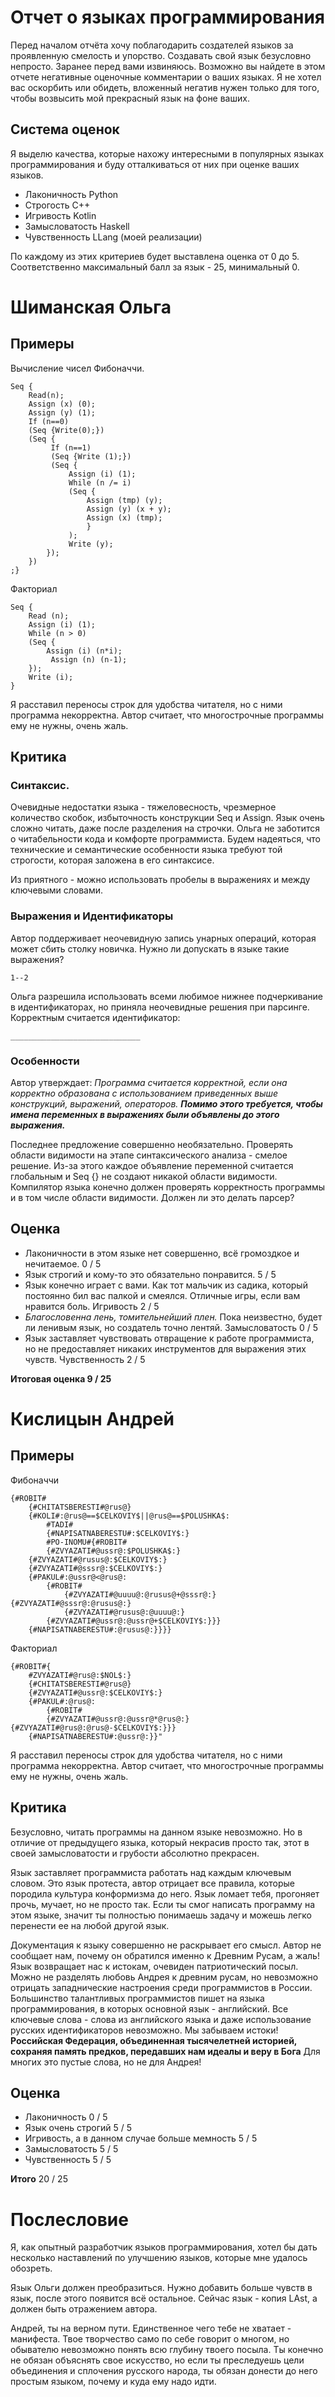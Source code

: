 # Отчет о языках программирования

Перед началом отчёта хочу поблагодарить создателей языков за проявленную смелость и упорство. Создавать свой язык безусловно непросто. Заранее перед вами извиняюсь. Возможно вы найдете в этом отчете негативные оценочные комментарии о ваших языках. Я не хотел вас оскорбить или обидеть, вложенный негатив нужен только для того, чтобы возвысить мой прекрасный язык на фоне ваших.

## Система оценок

Я выделю качества, которые нахожу интересными в популярных языках программирования и буду отталкиваться от них при оценке ваших языков.

- Лаконичность Python
- Строгость C++
- Игривость Kotlin
- Замысловатость Haskell 
- Чувственность LLang (моей реализации)

По каждому из этих критериев будет выставлена оценка от 0 до 5. Соответственно максимальный балл за язык - 25, минимальный 0.

# Шиманская Ольга


## Примеры

Вычисление чисел Фибоначчи.

```
Seq {
    Read(n); 
    Assign (x) (0);
    Assign (y) (1); 
    If (n==0) 
    (Seq {Write(0);}) 
    (Seq {
         If (n==1) 
         (Seq {Write (1);}) 
         (Seq {
             Assign (i) (1); 
             While (n /= i) 
             (Seq {
                 Assign (tmp) (y); 
                 Assign (y) (x + y); 
                 Assign (x) (tmp);
                 }
             ); 
             Write (y);
        });
    })
;}
```

Факториал
```
Seq {
    Read (n); 
    Assign (i) (1);
    While (n > 0) 
    (Seq {
        Assign (i) (n*i);
         Assign (n) (n-1);
    }); 
    Write (i);
}
```

Я расставил переносы строк для удобства читателя, но с ними программа некорректна. Автор считает, что многострочные программы ему не нужны, очень жаль. 

## Критика

### Синтаксис. 
Очевидные недостатки языка - тяжеловесность, чрезмерное количество скобок, избыточность конструкции Seq и Assign. Язык очень сложно читать, даже после разделения на строчки.  Ольга не заботится о читабельности кода и комфорте программиста. Будем надеяться, что технические и семантические особенности языка требуют той строгости, которая заложена в его синтаксисе. 

Из приятного - можно использовать пробелы в выражениях и между ключевыми словами. 

### Выражения и Идентификаторы

Автор поддерживает неочевидную запись унарных операций, которая 
может сбить столку новичка. Нужно ли допускать в языке такие выражения?
```
1--2
```

Ольга разрешила использовать всеми любимое нижнее подчеркивание в идентификаторах, но приняла неочевидные решения при парсинге.
Корректным считается идентификатор: 
```
_____________________________
```

### Особенности

Автор утверждает: _Программа считается корректной, если она корректно образована с использованием приведенных выше конструкций, выражений, операторов. __Помимо этого требуется, чтобы имена переменных в выражениях были объявлены до этого выражения.___

Последнее предложение совершенно необязательно. Проверять области видимости на этапе синтаксического анализа - смелое решение. Из-за этого каждое объявление переменной считается глобальным и Seq {} не создают никакой области видимости. Компилятор языка конечно должен проверять корректность программы и в том числе области видимости. Должен ли это делать парсер? 

## Оценка

- Лаконичности в этом языке нет совершенно, всё громоздкое и  нечитаемое. 0 / 5
- Язык строгий и кому-то это обязательно понравится. 5 / 5
- Язык конечно играет с вами. Как тот мальчик из садика, который постоянно бил вас палкой и смеялся. Отличные игры, если вам нравится боль. Игривость 2 / 5
- _Благословенна лень, томительнейший плен._ Пока неизвестно, будет ли ленивым язык, но создатель точно лентяй. Замысловатость 0 / 5
- Язык заставляет чувствовать отвращение к работе программиста, но не предоставляет никаких инструментов для выражения этих чувств. Чувственность 2 / 5

__Итоговая оценка 9 / 25__

# Кислицын Андрей

## Примеры

Фибоначчи

```
{#ROBIT#
    {#CHITATSBERESTI#@rus@}
    {#KOLI#:@rus@==$CELKOVIY$||@rus@==$POLUSHKA$:
        #TADI#
        {#NAPISATNABERESTU#:$CELKOVIY$:}
        #PO-INOMU#{#ROBIT#
        {#ZVYAZATI#@ussr@:$POLUSHKA$:}
    {#ZVYAZATI#@rusus@:$CELKOVIY$:}
    {#ZVYAZATI#@sssr@:$CELKOVIY$:}
    {#PAKUL#:@ussr@<@rus@:
        {#ROBIT#
            {#ZVYAZATI#@uuuu@:@rusus@+@sssr@:}{#ZVYAZATI#@sssr@:@rusus@:}
            {#ZVYAZATI#@rusus@:@uuuu@:}
        {#ZVYAZATI#@ussr@:@ussr@+$CELKOVIY$:}}}
    {#NAPISATNABERESTU#:@rusus@:}}}}
```

Факториал

```
{#ROBIT#{
    #ZVYAZATI#@rus@:$NOL$:}
    {#CHITATSBERESTI#@rus@}
    {#ZVYAZATI#@ussr@:$CELKOVIY$:}
    {#PAKUL#:@rus@:
        {#ROBIT#
        {#ZVYAZATI#@ussr@:@ussr@*@rus@:}{#ZVYAZATI#@rus@:@rus@-$CELKOVIY$:}}}
    {#NAPISATNABERESTU#:@ussr@:}}"
```

Я расставил переносы строк для удобства читателя, но с ними программа некорректна. Автор считает, что многострочные программы ему не нужны, очень жаль. 

## Критика

Безусловно, читать программы на данном языке невозможно. Но в отличие от предыдущего языка, который некрасив просто так, этот в своей замысловатости и грубости абсолютно прекрасен. 

Язык заставляет программиста работать над каждым ключевым словом. Это язык протеста, автор отрицает все правила, которые породила культура конформизма до него. Язык ломает тебя, прогоняет прочь, мучает, но не просто так. Если ты смог написать программу на этом языке, значит ты полностью понимаешь задачу и можешь легко перенести ее на любой другой язык.  

Документация к языку совершенно не раскрывает его смысл. Автор не сообщает нам, почему он обратился именно к Древним Русам, а жаль! Язык возвращает нас к истокам, очевиден патриотический посыл. Можно не разделять любовь Андрея к древним русам, но невозможно отрицать западнические настроения среди программистов в России. Большинство талантливых программистов пишет на языка программирования, в которых основной язык - английский. Все ключевые слова - слова из английского языка и даже использование русских идентификаторов невозможно. Мы забываем истоки! __Российская Федерация, объединенная тысячелетней историей, сохраняя память предков, передавших нам идеалы и веру в Бога__ Для многих это пустые слова, но не для Андрея!


## Оценка

- Лаконичность 0 / 5
- Язык очень строгий 5 / 5
- Игривость, а в данном случае больше мемность 5 / 5 
- Замысловатость 5 / 5
- Чувственность 5 / 5

__Итого__ 20 / 25

# Послесловие

Я, как опытный разработчик языков программирования, хотел бы дать несколько наставлений по улучшению языков, которые мне удалось обозреть.

Язык Ольги должен преобразиться. Нужно добавить больше чувств в язык, после этого появится всё остальное. Сейчас язык - копия LAst, а должен быть отражением автора.  

Андрей, ты на верном пути. Единственное чего тебе не хватает - манифеста. Твое творчество само по себе говорит о многом, но обывателю невозможно понять всю глубину твоего посыла. Ты конечно не обязан объяснять свое искусство, но если ты преследуешь цели объединения и сплочения русского народа, ты обязан донести до него простым языком, почему и куда ему надо идти. 